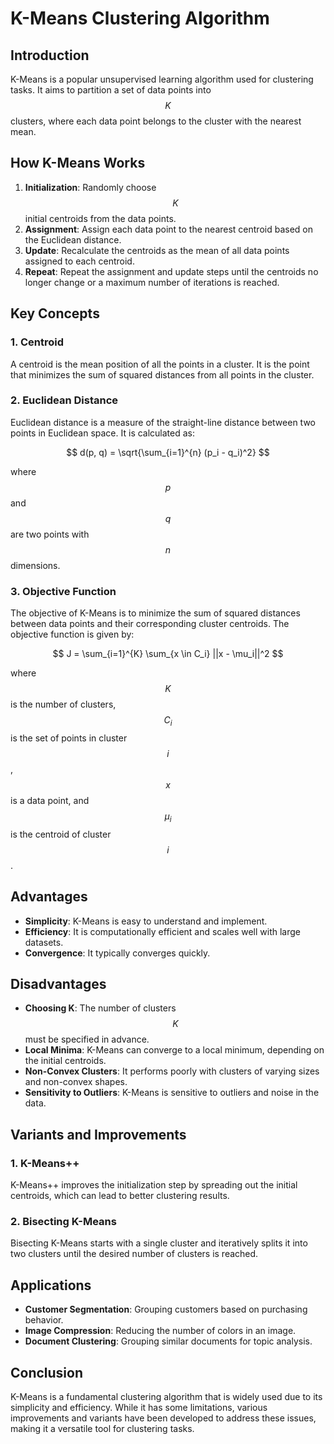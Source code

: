 # K-Means Clustering Algorithm

## Introduction

K-Means is a popular unsupervised learning algorithm used for clustering tasks. It aims to partition a set of data points into $$ K $$ clusters, where each data point belongs to the cluster with the nearest mean.

## How K-Means Works

1. **Initialization**: Randomly choose $$ K $$ initial centroids from the data points.
2. **Assignment**: Assign each data point to the nearest centroid based on the Euclidean distance.
3. **Update**: Recalculate the centroids as the mean of all data points assigned to each centroid.
4. **Repeat**: Repeat the assignment and update steps until the centroids no longer change or a maximum number of iterations is reached.

## Key Concepts

### 1. Centroid

A centroid is the mean position of all the points in a cluster. It is the point that minimizes the sum of squared distances from all points in the cluster.

### 2. Euclidean Distance

Euclidean distance is a measure of the straight-line distance between two points in Euclidean space. It is calculated as:

$$ d(p, q) = \sqrt{\sum_{i=1}^{n} (p_i - q_i)^2} $$

where $$ p $$ and $$ q $$ are two points with $$ n $$ dimensions.

### 3. Objective Function

The objective of K-Means is to minimize the sum of squared distances between data points and their corresponding cluster centroids. The objective function is given by:

$$ J = \sum_{i=1}^{K} \sum_{x \in C_i} ||x - \mu_i||^2 $$

where $$ K $$ is the number of clusters, $$ C_i $$ is the set of points in cluster $$ i $$, $$ x $$ is a data point, and $$ \mu_i $$ is the centroid of cluster $$ i $$.

## Advantages

- **Simplicity**: K-Means is easy to understand and implement.
- **Efficiency**: It is computationally efficient and scales well with large datasets.
- **Convergence**: It typically converges quickly.

## Disadvantages

- **Choosing K**: The number of clusters $$ K $$ must be specified in advance.
- **Local Minima**: K-Means can converge to a local minimum, depending on the initial centroids.
- **Non-Convex Clusters**: It performs poorly with clusters of varying sizes and non-convex shapes.
- **Sensitivity to Outliers**: K-Means is sensitive to outliers and noise in the data.

## Variants and Improvements

### 1. K-Means++

K-Means++ improves the initialization step by spreading out the initial centroids, which can lead to better clustering results.

### 2. Bisecting K-Means

Bisecting K-Means starts with a single cluster and iteratively splits it into two clusters until the desired number of clusters is reached.

## Applications

- **Customer Segmentation**: Grouping customers based on purchasing behavior.
- **Image Compression**: Reducing the number of colors in an image.
- **Document Clustering**: Grouping similar documents for topic analysis.

## Conclusion

K-Means is a fundamental clustering algorithm that is widely used due to its simplicity and efficiency. While it has some limitations, various improvements and variants have been developed to address these issues, making it a versatile tool for clustering tasks.

